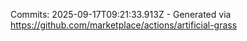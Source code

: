 Commits: 2025-09-17T09:21:33.913Z - Generated via https://github.com/marketplace/actions/artificial-grass
<br>

